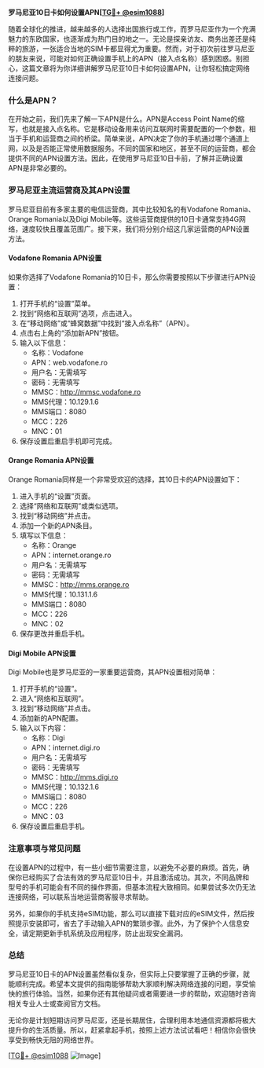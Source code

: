 **罗马尼亚10日卡如何设置APN[[TG💪+ @esim1088](https://t.me/s/esim1088)]**

随着全球化的推进，越来越多的人选择出国旅行或工作，而罗马尼亚作为一个充满魅力的东欧国家，也逐渐成为热门目的地之一。无论是探亲访友、商务出差还是纯粹的旅游，一张适合当地的SIM卡都显得尤为重要。然而，对于初次前往罗马尼亚的朋友来说，可能对如何正确设置手机上的APN（接入点名称）感到困惑。别担心，这篇文章将为你详细讲解罗马尼亚10日卡如何设置APN，让你轻松搞定网络连接问题。

### 什么是APN？

在开始之前，我们先来了解一下APN是什么。APN是Access Point Name的缩写，也就是接入点名称。它是移动设备用来访问互联网时需要配置的一个参数，相当于手机和运营商之间的桥梁。简单来说，APN决定了你的手机通过哪个通道上网，以及是否能正常使用数据服务。不同的国家和地区，甚至不同的运营商，都会提供不同的APN设置方法。因此，在使用罗马尼亚10日卡前，了解并正确设置APN是非常必要的。

### 罗马尼亚主流运营商及其APN设置

罗马尼亚目前有多家主要的电信运营商，其中比较知名的有Vodafone Romania、Orange Romania以及Digi Mobile等。这些运营商提供的10日卡通常支持4G网络，速度较快且覆盖范围广。接下来，我们将分别介绍这几家运营商的APN设置方法。

#### Vodafone Romania APN设置
如果你选择了Vodafone Romania的10日卡，那么你需要按照以下步骤进行APN设置：
1. 打开手机的“设置”菜单。
2. 找到“网络和互联网”选项，点击进入。
3. 在“移动网络”或“蜂窝数据”中找到“接入点名称”（APN）。
4. 点击右上角的“添加新APN”按钮。
5. 输入以下信息：
   - 名称：Vodafone
   - APN：web.vodafone.ro
   - 用户名：无需填写
   - 密码：无需填写
   - MMSC：http://mmsc.vodafone.ro
   - MMS代理：10.129.1.6
   - MMS端口：8080
   - MCC：226
   - MNC：01
6. 保存设置后重启手机即可完成。

#### Orange Romania APN设置
Orange Romania同样是一个非常受欢迎的选择，其10日卡的APN设置如下：
1. 进入手机的“设置”页面。
2. 选择“网络和互联网”或类似选项。
3. 找到“移动网络”并点击。
4. 添加一个新的APN条目。
5. 填写以下信息：
   - 名称：Orange
   - APN：internet.orange.ro
   - 用户名：无需填写
   - 密码：无需填写
   - MMSC：http://mms.orange.ro
   - MMS代理：10.131.1.6
   - MMS端口：8080
   - MCC：226
   - MNC：02
6. 保存更改并重启手机。

#### Digi Mobile APN设置
Digi Mobile也是罗马尼亚的一家重要运营商，其APN设置相对简单：
1. 打开手机的“设置”。
2. 进入“网络和互联网”。
3. 找到“移动网络”并点击。
4. 添加新的APN配置。
5. 输入以下内容：
   - 名称：Digi
   - APN：internet.digi.ro
   - 用户名：无需填写
   - 密码：无需填写
   - MMSC：http://mms.digi.ro
   - MMS代理：10.132.1.6
   - MMS端口：8080
   - MCC：226
   - MNC：03
6. 保存设置后重启手机。

### 注意事项与常见问题

在设置APN的过程中，有一些小细节需要注意，以避免不必要的麻烦。首先，确保你已经购买了合法有效的罗马尼亚10日卡，并且激活成功。其次，不同品牌和型号的手机可能会有不同的操作界面，但基本流程大致相同。如果尝试多次仍无法连接网络，可以联系当地运营商客服寻求帮助。

另外，如果你的手机支持eSIM功能，那么可以直接下载对应的eSIM文件，然后按照提示安装即可，省去了手动输入APN的繁琐步骤。此外，为了保护个人信息安全，请定期更新手机系统及应用程序，防止出现安全漏洞。

### 总结

罗马尼亚10日卡的APN设置虽然看似复杂，但实际上只要掌握了正确的步骤，就能顺利完成。希望本文提供的指南能够帮助大家顺利解决网络连接的问题，享受愉快的旅行体验。当然，如果你还有其他疑问或者需要进一步的帮助，欢迎随时咨询相关专业人士或查阅官方文档。

无论你是计划短期访问罗马尼亚，还是长期居住，合理利用本地通信资源都将极大提升你的生活质量。所以，赶紧拿起手机，按照上述方法试试看吧！相信你会很快享受到畅快无阻的网络世界。

[[TG💪+ @esim1088](https://t.me/s/esim1088) ![Image](https://i.postimg.cc/4NQfJmqS/Snipaste-2025-05-13-00-14-12.png)]